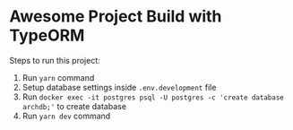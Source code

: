 # Awesome Project Build with TypeORM

Steps to run this project:

1. Run `yarn` command
2. Setup database settings inside `.env.development` file
3. Run `docker exec -it postgres psql -U postgres -c 'create database archdb;'` to create database
4. Run `yarn dev` command

